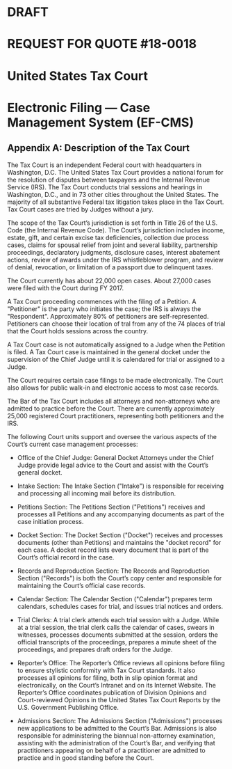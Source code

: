 # DRAFT
# REQUEST FOR QUOTE #18-0018
# United States Tax Court
# Electronic Filing — Case Management System (EF-CMS)

## Appendix A: Description of the Tax Court

The Tax Court is an independent Federal court with headquarters in Washington, D.C. The United States Tax Court provides a national forum for the resolution of disputes between taxpayers and the Internal Revenue Service (IRS). The Tax Court conducts trial sessions and hearings in Washington, D.C., and in 73 other cities throughout the United States. The majority of all substantive Federal tax litigation takes place in the Tax Court. Tax Court cases are tried by Judges without a jury.

The scope of the Tax Court’s jurisdiction is set forth in Title 26 of the U.S. Code (the Internal Revenue Code). The Court’s jurisdiction includes income, estate, gift, and certain excise tax deficiencies, collection due process cases, claims for spousal relief from joint and several liability, partnership proceedings, declaratory judgments, disclosure cases, interest abatement actions, review of awards under the IRS whistleblower program, and review of denial, revocation, or limitation of a passport due to delinquent taxes.

The Court currently has about 22,000 open cases. About 27,000 cases were filed with the Court during FY 2017.

A Tax Court proceeding commences with the filing of a Petition. A "Petitioner" is the party who initiates the case; the IRS is always the "Respondent". Approximately 80% of petitioners are self-represented. Petitioners can choose their location of tral from any of the 74 places of trial that the Court holds sessions across the country.

A Tax Court case is not automatically assigned to a Judge when the Petition is filed. A Tax Court case is maintained in the general docket under the supervision of the Chief Judge until it is calendared for trial or assigned to a Judge.

The Court requires certain case filings to be made electronically. The Court also allows for public walk-in and electronic access to most case records.

The Bar of the Tax Court includes all attorneys and non-attorneys who are admitted to practice before the Court. There are currently approximately 25,000 registered Court practitioners, representing both petitioners and the IRS.

The following Court units support and oversee the various aspects of the Court’s current case management processes:

- Office of the Chief Judge: General Docket Attorneys under the Chief Judge provide legal advice to the Court and assist with the Court’s general docket.

- Intake Section: The Intake Section ("Intake") is responsible for receiving and processing all incoming mail before its distribution.

- Petitions Section: The Petitions Section ("Petitions") receives and processes all Petitions and any accompanying documents as part of the case initiation process.

- Docket Section: The Docket Section ("Docket") receives and processes documents (other than Petitions) and maintains the "docket record" for each case. A docket record lists every document that is part of the Court’s official record in the case.

- Records and Reproduction Section: The Records and Reproduction Section ("Records") is both the Court’s copy center and responsible for maintaining the Court’s official case records.

- Calendar Section: The Calendar Section ("Calendar") prepares term calendars, schedules cases for trial, and issues trial notices and orders.

- Trial Clerks: A trial clerk attends each trial session with a Judge. While at a trial session, the trial clerk calls the calendar of cases, swears in witnesses, processes documents submitted at the session, orders the official transcripts of the proceedings, prepares a minute sheet of the proceedings, and prepares draft orders for the Judge.

- Reporter’s Office: The Reporter’s Office reviews all opinions before filing to ensure stylistic conformity with Tax Court standards. It also processes all opinions for filing, both in slip opinion format and electronically, on the Court’s Intranet and on its Internet Website. The Reporter’s Office coordinates publication of Division Opinions and Court-reviewed Opinions in the United States Tax Court Reports by the U.S. Government Publishing Office.

- Admissions Section: The Admissions Section ("Admissions") processes new applications to be admitted to the Court’s Bar. Admissions is also responsible for administering the biannual non-attorney examination, assisting with the administration of the Court’s Bar, and verifying that practitioners appearing on behalf of a practitioner are admitted to practice and in good standing before the Court.
